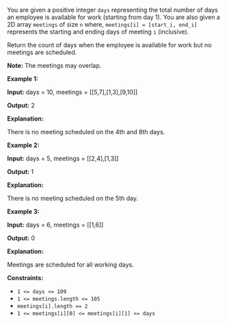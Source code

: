 You are given a positive integer  `days`  representing the total number of days an employee is available for work (starting from day 1). You are also given a 2D array  `meetings`  of size  `n`  where,  `meetings[i] = [start_i, end_i]`  represents the starting and ending days of meeting  `i`  (inclusive).

Return the count of days when the employee is available for work but no meetings are scheduled.

**Note:** The meetings may overlap.

**Example 1:**

**Input:**  days = 10, meetings = [[5,7],[1,3],[9,10]]

**Output:**  2

**Explanation:**

There is no meeting scheduled on the 4th  and 8th  days.

**Example 2:**

**Input:**  days = 5, meetings = [[2,4],[1,3]]

**Output:**  1

**Explanation:**

There is no meeting scheduled on the 5th day.

**Example 3:**

**Input:**  days = 6, meetings = [[1,6]]

**Output:**  0

**Explanation:**

Meetings are scheduled for all working days.

**Constraints:**

-   `1 <= days <= 109`
-   `1 <= meetings.length <= 105`
-   `meetings[i].length == 2`
-   `1 <= meetings[i][0] <= meetings[i][1] <= days`